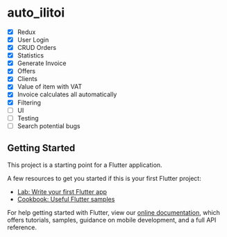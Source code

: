 # auto_ilitoi

- [x] Redux
- [x] User Login
- [x] CRUD Orders
- [x] Statistics
- [x] Generate Invoice
- [x] Offers
- [x] Clients
- [x] Value of item with VAT
- [x] Invoice calculates all automatically
- [x] Filtering
- [ ] UI
- [ ] Testing
- [ ] Search potential bugs

## Getting Started

This project is a starting point for a Flutter application.

A few resources to get you started if this is your first Flutter project:

- [Lab: Write your first Flutter app](https://flutter.dev/docs/get-started/codelab)
- [Cookbook: Useful Flutter samples](https://flutter.dev/docs/cookbook)

For help getting started with Flutter, view our
[online documentation](https://flutter.dev/docs), which offers tutorials,
samples, guidance on mobile development, and a full API reference.
